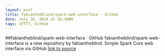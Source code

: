 ```yaml
---
layout: post
title: fabiantheblind/spark-web-interface · GitHub
date: July 26, 2014 at 10:38AM
tags: IFTTT, GitHub
---
```

##fabiantheblind/spark-web-interface · GitHub
fabiantheblind/spark-web-interface is a new repository by fabiantheblind. Simple Spark Core web interface via GitHub
[link to source](http://ift.tt/1tMy1RY) 

